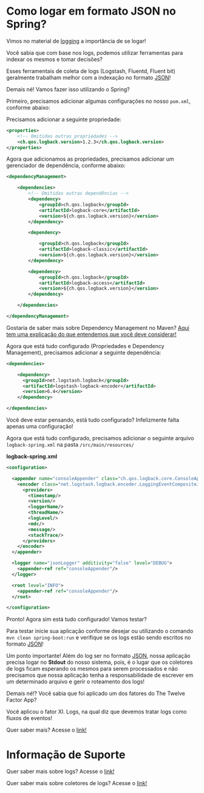 # Como logar em formato JSON no Spring?

Vimos no material de [logging](../informacao_suporte/spring-logging.md) a importância de se logar!

Você sabia que com base nos logs, podemos utilizar ferramentas para indexar os mesmos e tomar decisões?

Esses ferramentais de coleta de logs (Logstash, Fluentd, Fluent bit) geralmente trabalham melhor com a indexação no formato 
[JSON](https://www.json.org/json-en.html)!

Demais né! Vamos fazer isso utilizando o Spring?

Primeiro, precisamos adicionar algumas configurações no nosso `pom.xml`, conforme abaixo:

Precisamos adicionar a seguinte propriedade:

```xml
<properties>
    <!-- Omitidas outras propriedades -->
    <ch.qos.logback.version>1.2.3</ch.qos.logback.version>
</properties>
```

Agora que adicionamos as propriedades, precisamos adicionar um gerenciador de dependência, conforme abaixo:

```xml
<dependencyManagement>

    <dependencies>
        <!-- Omitidas outras dependências -->
        <dependency>
            <groupId>ch.qos.logback</groupId>
            <artifactId>logback-core</artifactId>
            <version>${ch.qos.logback.version}</version>
        </dependency>

        <dependency>

            <groupId>ch.qos.logback</groupId>
            <artifactId>logback-classic</artifactId>
            <version>${ch.qos.logback.version}</version>
        </dependency>

        <dependency>
            <groupId>ch.qos.logback</groupId>
            <artifactId>logback-access</artifactId>
            <version>${ch.qos.logback.version}</version>
        </dependency>

    </dependencies>

</dependencyManagement>
```

Gostaria de saber mais sobre Dependency Management no Maven? [Aqui tem uma explicação do que entendemos que você deve considerar!](https://maven.apache.org/guides/introduction/introduction-to-dependency-mechanism.html)

Agora que está tudo configurado (Propriedades e Dependency Management), precisamos adicionar a seguinte dependência:

```xml
<dependencies>

    <dependency>
      <groupId>net.logstash.logback</groupId>
      <artifactId>logstash-logback-encoder</artifactId>
      <version>6.4</version>
    </dependency>

</dependencies>
```

Você deve estar pensando, está tudo configurado? Infelizmente falta apenas uma configuração!

Agora que está tudo configurado, precisamos adicionar o seguinte arquivo `logback-spring.xml` na pasta `/src/main/resources/`

**logback-spring.xml**

```xml
<configuration>

  <appender name="consoleAppender" class="ch.qos.logback.core.ConsoleAppender">
    <encoder class="net.logstash.logback.encoder.LoggingEventCompositeJsonEncoder">
      <providers>
        <timestamp/>
        <version/>
        <loggerName/>
        <threadName/>
        <logLevel/>
        <mdc/>
        <message/>
        <stackTrace/>
      </providers>
    </encoder>
  </appender>

  <logger name="jsonLogger" additivity="false" level="DEBUG">
    <appender-ref ref="consoleAppender"/>
  </logger>

  <root level="INFO">
    <appender-ref ref="consoleAppender"/>
  </root>

</configuration>
```

Pronto! Agora sim está tudo configurado! Vamos testar?

Para testar inicie sua aplicação conforme desejar ou utilizando o comando `mvn clean spring-boot:run` e verifique se 
os logs estão sendo escritos no formato [JSON](https://www.json.org/json-en.html)!

Um ponto importante! Além do log ser no formato [JSON](https://www.json.org/json-en.html), nossa aplicação precisa logar 
no **Stdout** do nosso sistema, pois, é o lugar que os coletores de logs ficam esperando os mesmos para serem processados 
e não precisamos que nossa aplicação tenha a responsabilidade de escrever em um determinado arquivo e gerir o roteamento 
dos logs!

Demais né!? Você sabia que foi aplicado um dos fatores do The Twelve Factor App?

Você aplicou o fator XI. Logs, na qual diz que devemos tratar logs como fluxos de eventos!

Quer saber mais? Acesse o [link!](../informacao_procedural/twelve-factor-logs.md)

# Informação de Suporte

Quer saber mais sobre logs? Acesse o [link!](https://docs.spring.io/spring-boot/docs/current/reference/html/spring-boot-features.html#boot-features-logging)

Quer saber mais sobre coletores de logs? Acesse o [link!](https://opensource.com/article/18/9/open-source-log-aggregation-tools)
